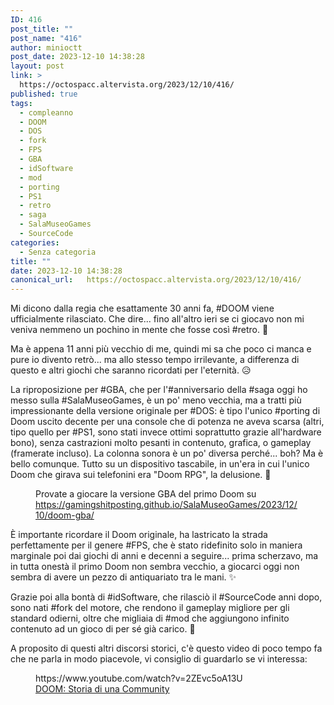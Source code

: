 ```yaml
---
ID: 416
post_title: ""
post_name: "416"
author: minioctt
post_date: 2023-12-10 14:38:28
layout: post
link: >
  https://octospacc.altervista.org/2023/12/10/416/
published: true
tags:
  - compleanno
  - DOOM
  - DOS
  - fork
  - FPS
  - GBA
  - idSoftware
  - mod
  - porting
  - PS1
  - retro
  - saga
  - SalaMuseoGames
  - SourceCode
categories:
  - Senza categoria
title: ""
date: 2023-12-10 14:38:28
canonical_url:   https://octospacc.altervista.org/2023/12/10/416/
---
```

<!-- wp:paragraph -->
<p>Mi dicono dalla regia che esattamente 30 anni fa, #DOOM viene ufficialmente rilasciato. Che dire... fino all'altro ieri se ci giocavo non mi veniva nemmeno un pochino in mente che fosse così #retro. 👾</p>
<!-- /wp:paragraph -->

<!-- wp:paragraph -->
<p>Ma è appena 11 anni più vecchio di me, quindi mi sa che poco ci manca e pure io divento retrò... ma allo stesso tempo irrilevante, a differenza di questo e altri giochi che saranno ricordati per l'eternità. 😥</p>
<!-- /wp:paragraph -->

<!-- wp:paragraph -->
<p>La riproposizione per #GBA, che per l'#anniversario della #saga oggi ho messo sulla #SalaMuseoGames, è un po' meno vecchia, ma a tratti più impressionante della versione originale per #DOS: è tipo l'unico #porting di Doom uscito decente per una console che di potenza ne aveva scarsa (altri, tipo quello per #PS1, sono stati invece ottimi soprattutto grazie all'hardware bono), senza castrazioni molto pesanti in contenuto, grafica, o gameplay (framerate incluso). La colonna sonora è un po' diversa perché... boh? Ma è bello comunque. Tutto su un dispositivo tascabile, in un'era in cui l'unico Doom che girava sui telefonini era "Doom RPG", la delusione. 🎁</p>
<!-- /wp:paragraph -->

<!-- wp:paragraph -->
<p></p>
<!-- /wp:paragraph -->

<!-- wp:image {"id":418,"sizeSlug":"full","linkDestination":"none","className":"large-pixelated"} -->
<figure class="wp-block-image size-full large-pixelated"><img src="{{site.cdnurl}}/assets/uploads/2023/12/AGB-DOOM-ADME52-11-10-2023.gif" alt="" class="wp-image-418"/><figcaption class="wp-element-caption">Provate a giocare la versione GBA del primo Doom su <a href="https://gamingshitposting.github.io/SalaMuseoGames/2023/12/10/doom-gba/">https://gamingshitposting.github.io/SalaMuseoGames/2023/12/10/doom-gba/</a></figcaption></figure>
<!-- /wp:image -->

<!-- wp:paragraph -->
<p></p>
<!-- /wp:paragraph -->

<!-- wp:paragraph -->
<p>È importante ricordare il Doom originale, ha lastricato la strada perfettamente per il genere #FPS, che è stato ridefinito solo in maniera marginale poi dai giochi di anni e decenni a seguire... prima scherzavo, ma in tutta onestà il primo Doom non sembra vecchio, a giocarci oggi non sembra di avere un pezzo di antiquariato tra le mani. ✨</p>
<!-- /wp:paragraph -->

<!-- wp:paragraph -->
<p>Grazie poi alla bontà di #idSoftware, che rilasciò il #SourceCode anni dopo, sono nati #fork del motore, che rendono il gameplay migliore per gli standard odierni, oltre che migliaia di #mod che aggiungono infinito contenuto ad un gioco di per sé già carico. 🧨</p>
<!-- /wp:paragraph -->

<!-- wp:paragraph -->
<p>A proposito di questi altri discorsi storici, c'è questo video di poco tempo fa che ne parla in modo piacevole, vi consiglio di guardarlo se vi interessa:</p>
<!-- /wp:paragraph -->

<!-- wp:paragraph -->
<p></p>
<!-- /wp:paragraph -->

<!-- wp:embed {"url":"https://www.youtube.com/watch?v=2ZEvc5oA13U","type":"video","providerNameSlug":"youtube","responsive":true,"className":"wp-embed-aspect-16-9 wp-has-aspect-ratio"} -->
<figure class="wp-block-embed is-type-video is-provider-youtube wp-block-embed-youtube wp-embed-aspect-16-9 wp-has-aspect-ratio"><div class="wp-block-embed__wrapper">
https://www.youtube.com/watch?v=2ZEvc5oA13U
</div><figcaption class="wp-element-caption"><a href="https://www.youtube.com/watch?v=2ZEvc5oA13U">DOOM: Storia di una Community</a></figcaption></figure>
<!-- /wp:embed -->